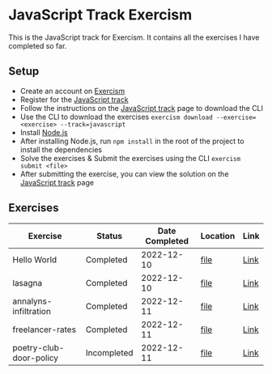 # JavaScript Track Exercism

This is the JavaScript track for Exercism. It contains all the exercises I have completed so far.

## Setup

- Create an account on [Exercism](https://exercism.org/)
- Register for the [JavaScript track](https://exercism.org/tracks/javascript)
- Follow the instructions on the [JavaScript track](https://exercism.org/tracks/javascript) page to download the CLI
- Use the CLI to download the exercises
    `exercism download --exercise=<exercise> --track=javascript`
- Install [Node.js](https://nodejs.org/en/download/)
- After installing Node.js, run `npm install` in the root of the project to install the dependencies
- Solve the exercises & Submit the exercises using the CLI
    `exercism submit <file>`
- After submitting the exercise, you can view the solution on the [JavaScript track](https://exercism.org/tracks/javascript) page

## Exercises

| Exercise                | Status    | Date Completed | Location                                                   | Link                                                                             |
| ----------------------- | --------- | -------------- | ---------------------------------------------------------- | -------------------------------------------------------------------------------- |
| Hello World             | Completed | 2022-12-10     | [file](hello-world/hello-world.js)                         | [Link](https://exercism.org/tracks/javascript/exercises/hello-world)             |
| lasagna                 | Completed | 2022-12-10     | [file](lasagna/lasagna.js)                                 | [Link](https://exercism.org/tracks/javascript/exercises/lasagna)                 |
| annalyns-infiltration   | Completed | 2022-12-11     | [file](annalyns-infiltration/annalyns-infiltration.js)     | [Link](https://exercism.org/tracks/javascript/exercises/annalyns-infiltration)   |
| freelancer-rates        | Completed | 2022-12-11     | [file](freelancer-rates/freelancer-rates.js)               | [Link](https://exercism.org/tracks/javascript/exercises/freelancer-rates)        |
| poetry-club-door-policy | Incompleted | 2022-12-11     | [file](poetry-club-door-policy/poetry-club-door-policy.js) | [Link](https://exercism.org/tracks/javascript/exercises/poetry-club-door-policy) |
